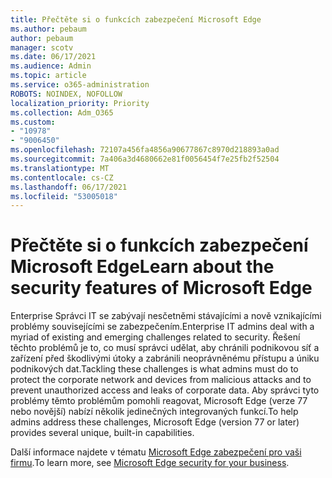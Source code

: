 ```yaml
---
title: Přečtěte si o funkcích zabezpečení Microsoft Edge
ms.author: pebaum
author: pebaum
manager: scotv
ms.date: 06/17/2021
ms.audience: Admin
ms.topic: article
ms.service: o365-administration
ROBOTS: NOINDEX, NOFOLLOW
localization_priority: Priority
ms.collection: Adm_O365
ms.custom:
- "10978"
- "9006450"
ms.openlocfilehash: 72107a456fa4856a90677867c8970d218893a0ad
ms.sourcegitcommit: 7a406a3d4680662e81f0056454f7e25fb2f52504
ms.translationtype: MT
ms.contentlocale: cs-CZ
ms.lasthandoff: 06/17/2021
ms.locfileid: "53005018"
---
```

# <a name="learn-about-the-security-features-of-microsoft-edge"></a><span data-ttu-id="e6254-102">Přečtěte si o funkcích zabezpečení Microsoft Edge</span><span class="sxs-lookup"><span data-stu-id="e6254-102">Learn about the security features of Microsoft Edge</span></span>

<span data-ttu-id="e6254-103">Enterprise Správci IT se zabývají nesčetněmi stávajícími a nově vznikajícími problémy souvisejícími se zabezpečením.</span><span class="sxs-lookup"><span data-stu-id="e6254-103">Enterprise IT admins deal with a myriad of existing and emerging challenges related to security.</span></span> <span data-ttu-id="e6254-104">Řešení těchto problémů je to, co musí správci udělat, aby chránili podnikovou síť a zařízení před škodlivými útoky a zabránili neoprávněnému přístupu a úniku podnikových dat.</span><span class="sxs-lookup"><span data-stu-id="e6254-104">Tackling these challenges is what admins must do to protect the corporate network and devices from malicious attacks and to prevent unauthorized access and leaks of corporate data.</span></span> <span data-ttu-id="e6254-105">Aby správci tyto problémy těmto problémům pomohli reagovat, Microsoft Edge (verze 77 nebo novější) nabízí několik jedinečných integrovaných funkcí.</span><span class="sxs-lookup"><span data-stu-id="e6254-105">To help admins address these challenges, Microsoft Edge (version 77 or later) provides several unique, built-in capabilities.</span></span> 

<span data-ttu-id="e6254-106">Další informace najdete v tématu [Microsoft Edge zabezpečení pro vaši firmu](/DeployEdge/ms-edge-security-for-business).</span><span class="sxs-lookup"><span data-stu-id="e6254-106">To learn more, see [Microsoft Edge security for your business](/DeployEdge/ms-edge-security-for-business).</span></span>